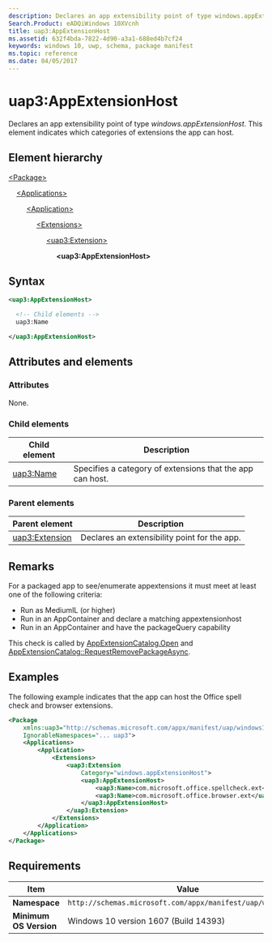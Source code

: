 ```yaml
---
description: Declares an app extensibility point of type windows.appExtensionHost.
Search.Product: eADQiWindows 10XVcnh
title: uap3:AppExtensionHost
ms.assetid: 632f4bda-7822-4d90-a3a1-688ed4b7cf24
keywords: windows 10, uwp, schema, package manifest
ms.topic: reference
ms.date: 04/05/2017
---
```


# uap3:AppExtensionHost

Declares an app extensibility point of type *windows.appExtensionHost*. This element indicates which categories of extensions the app can host.

## Element hierarchy

[\<Package\>](element-package.md)

&nbsp;&nbsp;&nbsp;&nbsp;[\<Applications\>](element-applications.md)

&nbsp;&nbsp;&nbsp;&nbsp; &nbsp;&nbsp;&nbsp;&nbsp;[\<Application\>](element-application.md)

&nbsp;&nbsp;&nbsp;&nbsp; &nbsp;&nbsp;&nbsp;&nbsp; &nbsp;&nbsp;&nbsp;&nbsp;[\<Extensions\>](element-1-extensions.md)

&nbsp;&nbsp;&nbsp;&nbsp; &nbsp;&nbsp;&nbsp;&nbsp; &nbsp;&nbsp;&nbsp;&nbsp; &nbsp;&nbsp;&nbsp;&nbsp;[\<uap3:Extension\>](element-uap3-extension-manual.md)

&nbsp;&nbsp;&nbsp;&nbsp; &nbsp;&nbsp;&nbsp;&nbsp; &nbsp;&nbsp;&nbsp;&nbsp; &nbsp;&nbsp;&nbsp;&nbsp; &nbsp;&nbsp;&nbsp;&nbsp;**\<uap3:AppExtensionHost\>**

## Syntax

```xml
<uap3:AppExtensionHost>

  <!-- Child elements -->
  uap3:Name

</uap3:AppExtensionHost>
```

## Attributes and elements

### Attributes

None.

### Child elements

| Child element | Description |
|-|-|
| [uap3:Name](element-uap3-name-manual.md) | Specifies a category of extensions that the app can host. |

### Parent elements

| Parent element | Description |
|-|-|
| [uap3:Extension](element-uap3-extension-manual.md) | Declares an extensibility point for the app. |

## Remarks

For a packaged app to see/enumerate appextensions it must meet at least one of the following criteria:

- Run as MediumIL (or higher)
- Run in an AppContainer and declare a matching appextensionhost
- Run in an AppContainer and have the packageQuery capability

This check is called by [AppExtensionCatalog.Open](/uwp/api/windows.applicationmodel.appextensions.appextensioncatalog.open) and [AppExtensionCatalog::RequestRemovePackageAsync](/uwp/api/windows.applicationmodel.appextensions).

## Examples

The following example indicates that the app can host the Office spell check and browser extensions.

```xml
<Package
    xmlns:uap3="http://schemas.microsoft.com/appx/manifest/uap/windows10/3"  
    IgnorableNamespaces="... uap3">
    <Applications>
        <Application>
            <Extensions>
                <uap3:Extension
                    Category="windows.appExtensionHost">  
                    <uap3:AppExtensionHost>  
                        <uap3:Name>com.microsoft.office.spellcheck.ext</uap3:Name>
                        <uap3:Name>com.microsoft.office.browser.ext</uap3:Name>  
                    </uap3:AppExtensionHost>  
                </uap3:Extension>
            </Extensions>
        </Application>
    </Applications>
</Package>
```

## Requirements

| Item | Value |
|--|--|
| **Namespace** | `http://schemas.microsoft.com/appx/manifest/uap/windows10/3` |
| **Minimum OS Version** | Windows 10 version 1607 (Build 14393) |
